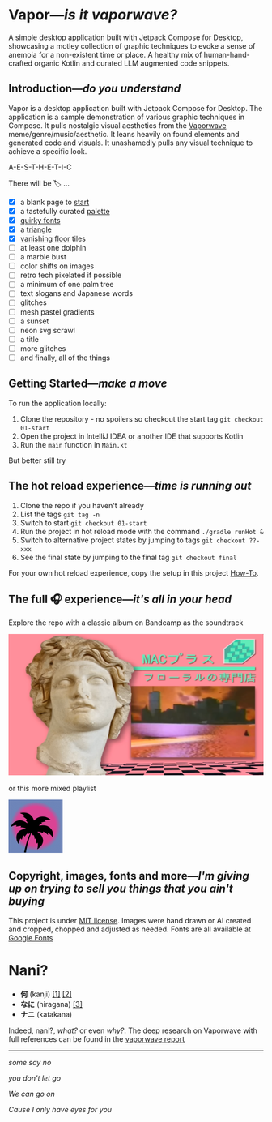 # Vapor—*is it vaporwave?*

A simple desktop application built with Jetpack Compose for Desktop, showcasing a motley collection of graphic techniques to evoke a sense of anemoia for a non-existent time or place. A healthy mix of human-hand-crafted organic Kotlin and curated LLM augmented code snippets.

## Introduction—*do you understand* 

Vapor is a desktop application built with Jetpack Compose for Desktop. The application is a sample demonstration of
various graphic techniques in Compose. It pulls nostalgic visual aesthetics from the [Vaporwave](https://en.wikipedia.org/wiki/Vaporwave)
meme/genre/music/aesthetic. It leans heavily on found elements and generated code and visuals. It
unashamedly pulls any visual technique to achieve a specific look. 

A-E-S-T-H-E-T-I-C

There will be 🏷️ ...
- [x] a blank page to [start](https://github.com/maiatoday/vapor/releases/tag/01-start)
- [x] a tastefully curated [palette](https://github.com/maiatoday/vapor/releases/tag/02-palette)
- [x] [quirky fonts](https://github.com/maiatoday/vapor/releases/tag/03-quirkyFonts)
- [x] a [triangle](https://github.com/maiatoday/vapor/releases/tag/04-triangle)
- [x] [vanishing floor](https://github.com/maiatoday/vapor/releases/tag/05-vanishingFloor) tiles
- [ ] at least one dolphin
- [ ] a marble bust
- [ ] color shifts on images
- [ ] retro tech pixelated if possible
- [ ] a minimum of one palm tree
- [ ] text slogans and Japanese words
- [ ] glitches
- [ ] mesh pastel gradients
- [ ] a sunset
- [ ] neon svg scrawl
- [ ] a title
- [ ] more glitches
- [ ] and finally, all of the things

## Getting Started—*make a move*

To run the application locally:

1. Clone the repository - no spoilers so checkout the start tag `git checkout 01-start`
2. Open the project in IntelliJ IDEA or another IDE that supports Kotlin
3. Run the `main` function in `Main.kt`

But better still try

## The hot reload experience—*time is running out*

1. Clone the repo if you haven't already
2. List the tags `git tag -n`
3. Switch to start `git checkout 01-start`
4. Run the project in hot reload mode with the command `./gradle runHot &`
5. Switch to alternative project states by jumping to tags `git checkout ??-xxx`
6. See the final state by jumping to the final tag `git checkout final`

For your own hot reload experience, copy the setup in this project [How-To](howToAddHotReload.md).

## The full 🎧 experience—*it's all in your head*

Explore the repo with a classic album on Bandcamp as the soundtrack

[![Vektroid's original Floral Shoppe](docs/look/floralShoppe.png)](https://vektroid.bandcamp.com/album/floral-shoppe)

or this more mixed playlist

[![soundtrack](docs/look/vapor.png)](https://open.spotify.com/playlist/37i9dQZF1DWU4EQPjP9ZpS?si=bc5c54b8da854f7f)

## Copyright, images, fonts and more—*I'm giving up on trying to sell you things that you ain't buying*

This project is under [MIT license](LicenseAgreement.md). Images were hand drawn or AI created and cropped, chopped and adjusted as needed.
Fonts are all available at [Google Fonts](https://fonts.google.com/selection)

# Nani?
- **何** (kanji) [[1]](https://www.reddit.com/r/translator/comments/z66rzc/english_japanese_i_need_conformation_on_how_to/) [[2]](https://www.thoughtco.com/nani-in-japanese-2028328)
- **なに** (hiragana) [[3]](https://www.reddit.com/r/translator/comments/z66rzc/english_japanese_i_need_conformation_on_how_to/)
- **ナニ** (katakana)

Indeed, nani?, *what?* or even *why?*. The deep research on Vaporwave with full references can be found in the [vaporwave report](docs/vaporwave.md) 

---

*some say no*

*you don't let go*

*We can go on*

*Cause I only have eyes for you*
